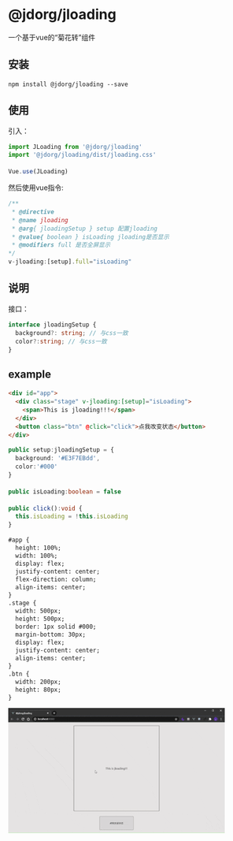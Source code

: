 # @jdorg/jloading

一个基于vue的“菊花转”组件

## 安装

```shell
npm install @jdorg/jloading --save
```

## 使用

引入：

```ts
import JLoading from '@jdorg/jloading'
import '@jdorg/jloading/dist/jloading.css'

Vue.use(JLoading)
```
然后使用vue指令:

```ts
/**
 * @directive
 * @name jloading
 * @arg{ jloadingSetup } setup 配置jloading
 * @value{ boolean } isLoading jloading是否显示
 * @modifiers full 是否全屏显示
*/
v-jloading:[setup].full="isLoading" 
```
## 说明

接口：
```ts
interface jloadingSetup {
  background?: string; // 与css一致
  color?:string; // 与css一致
}
```

## example

```html
<div id="app">
  <div class="stage" v-jloading:[setup]="isLoading">
    <span>This is jloading!!!</span>
  </div>
  <button class="btn" @click="click">点我改变状态</button>
</div>
```

```ts
public setup:jloadingSetup = {
  background: '#E3F7EBdd',
  color:'#000'
}

public isLoading:boolean = false

public click():void {
  this.isLoading = !this.isLoading
}
```

```less
#app {
  height: 100%;
  width: 100%;
  display: flex;
  justify-content: center;
  flex-direction: column;
  align-items: center;
}
.stage {
  width: 500px;
  height: 500px;
  border: 1px solid #000;
  margin-bottom: 30px;
  display: flex;
  justify-content: center;
  align-items: center;
}
.btn {
  width: 200px;
  height: 80px;
}
```
![example](https://raw.githubusercontent.com/isJDongYa/jloading/master/src/assets/example.gif)

